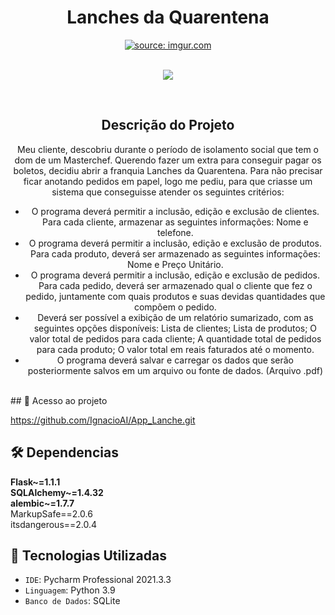 <h1 align="center"> Lanches da Quarentena </h1>
<div align="center">
<a href="https://imgur.com/8npsaGf"><img src="https://i.imgur.com/8npsaGf.jpg" title="source: imgur.com" /></a>
</div>
<br>
<p align="center">
<img src="http://img.shields.io/static/v1?label=STATUS&message=EM%20DESENVOLVIMENTO&color=GREEN&style=for-the-badge"/>
</p>
<br>
<h2 align="center"> Descrição do Projeto </h2>
<div align="center">
<p>Meu cliente, descobriu durante o período de isolamento social que tem o dom de um Masterchef. Querendo fazer um extra para conseguir pagar os boletos, decidiu abrir a franquia Lanches da Quarentena. Para não precisar ficar anotando pedidos em papel, logo me pediu, para que criasse um sistema que conseguisse atender os seguintes critérios:</p>
  <ul>
    <li>O programa deverá permitir a inclusão, edição e exclusão de clientes. Para cada cliente, armazenar as seguintes informações: Nome e telefone.</li>
    <li>O programa deverá permitir a inclusão, edição e exclusão de produtos. Para cada produto, deverá ser armazenado as seguintes informações: Nome e Preço Unitário.</li>
    <li>O programa deverá permitir a inclusão, edição e exclusão de pedidos. Para cada pedido, deverá ser armazenado qual o cliente que fez o pedido, juntamente com quais produtos e suas devidas quantidades que compõem o pedido.</li>    
    <li>Deverá ser possível a exibição de um relatório sumarizado, com as seguintes opções disponíveis: Lista de clientes; Lista de produtos; O valor total de pedidos para cada cliente; A quantidade total de pedidos para cada produto; O valor total em reais faturados até o momento.
</li>
    <li>O programa deverá salvar e carregar os dados que serão posteriormente salvos em um arquivo ou fonte de dados. (Arquivo .pdf)</li>
  </ul>
</div>
<br>
## 📁 Acesso ao projeto

https://github.com/IgnacioAI/App_Lanche.git

## 🛠️ Dependencias

**Flask~=1.1.1<br>
SQLAlchemy~=1.4.32<br>
alembic~=1.7.7**<br>
MarkupSafe==2.0.6<br>
itsdangerous==2.0.4<br>

## :hammer: Tecnologias Utilizadas

- `IDE`: Pycharm Professional 2021.3.3
- `Linguagem`: Python 3.9
- `Banco de Dados`: SQLite


